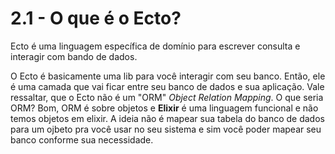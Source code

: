 # 2.1 - O que é o Ecto?

Ecto é uma linguagem específica de domínio para escrever consulta e interagir com bando de dados.

O Ecto é basicamente uma lib para você interagir com seu banco. Então, ele é uma camada que vai ficar entre seu banco de dados e sua aplicação. Vale ressaltar, que o Ecto não é um "ORM" *Object Relation Mapping*. O que seria ORM? Bom, ORM é sobre objetos e **Elixir** é uma linguagem funcional e não temos objetos em elixir. A ideia não é mapear sua tabela do banco de dados para um ojbeto pra você usar no seu sistema e sim você poder mapear seu banco conforme sua necessidade.
